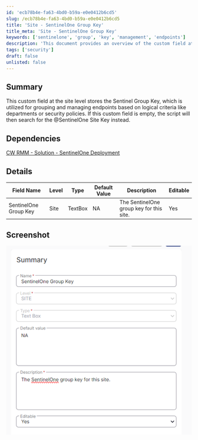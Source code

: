 ```yaml
---
id: 'ecb78b4e-fa63-4bd0-b59a-e0e0412b6cd5'
slug: /ecb78b4e-fa63-4bd0-b59a-e0e0412b6cd5
title: 'Site - SentinelOne Group Key'
title_meta: 'Site - SentinelOne Group Key'
keywords: ['sentinelone', 'group', 'key', 'management', 'endpoints']
description: 'This document provides an overview of the custom field at the site level for storing the Sentinel Group Key, which is essential for grouping and managing endpoints according to logical criteria such as departments or security policies. It also includes details on dependencies, field specifications, and a visual reference.'
tags: ['security']
draft: false
unlisted: false
---
```


## Summary

This custom field at the site level stores the Sentinel Group Key, which is utilized for grouping and managing endpoints based on logical criteria like departments or security policies. If this custom field is empty, the script will then search for the @SentinelOne Site Key instead.

## Dependencies

[CW RMM - Solution - SentinelOne Deployment](/docs/e0abdce8-a697-43b1-a404-18168a616627)

## Details

| Field Name                     | Level | Type     | Default Value | Description                           | Editable |
|--------------------------------|-------|----------|---------------|---------------------------------------|----------|
| SentinelOne Group Key          | Site  | TextBox  | NA            | The SentinelOne group key for this site. | Yes      |

## Screenshot

![Screenshot](../../../static/img/Site---SentinelOne-Group-Key/image_1.png)



